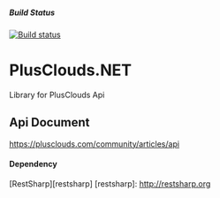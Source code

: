 ##### Build Status

[![Build status](https://ci.appveyor.com/api/projects/status/5tb4g2s6eaxjr97w/branch/master?svg=true)](https://ci.appveyor.com/project/VictorTomaili/plusclouds-net/branch/master)

# PlusClouds.NET

Library for PlusClouds Api

## Api Document
https://plusclouds.com/community/articles/api

#### Dependency
[RestSharp][restsharp]
[restsharp]:       http://restsharp.org
